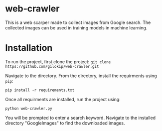 # web-crawler

This is a web scarper made to collect images from Google search. The collected images can be used in training models in machine learning.

# Installation

To run the project, first clone the project:
``git clone https://github.com/gilokip/web-crawler.git``

Navigate to the directory.
From the directory, install the requirments using `pip`:

`pip install -r requirements.txt`

Once all requirments are installed, run the project using:

`python web-crawler.py`

You will be prompted to enter a search keyword. Navigate to the installed directory "GoogleImages" to find the downloaded images.
